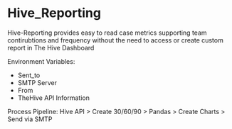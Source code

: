 # Hive_Reporting

Hive-Reporting provides easy to read case metrics supporting team contirubtions
and frequency without the need to access or create custom report in
The Hive Dashboard

Environment Variables:
* Sent_to
* SMTP Server
* From
* TheHive API Information

Process Pipeline:
Hive API > Create 30/60/90 > Pandas > Create Charts > Send via SMTP
